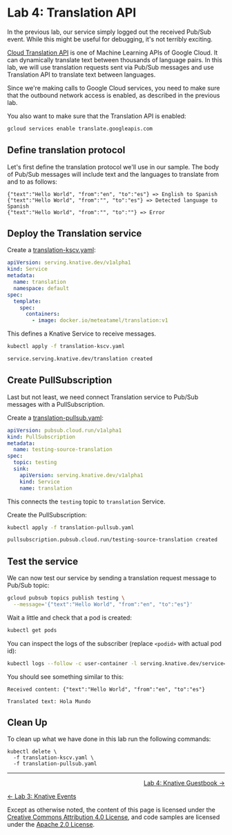 # Lab 4: Translation API

In the previous lab, our service simply logged out the received Pub/Sub event.
While this might be useful for debugging, it's not terribly exciting.

[Cloud Translation API][gcp-translate] is one of Machine Learning APIs of Google
Cloud. It can dynamically translate text between thousands of language pairs. In
this lab, we will use translation requests sent via Pub/Sub messages and use
Translation API to translate text between languages.

[gcp-translate]: https://cloud.google.com/translate/docs/

Since we're making calls to Google Cloud services, you need to make sure that
the outbound network access is enabled, as described in the previous lab.

You also want to make sure that the Translation API is enabled:

```bash
gcloud services enable translate.googleapis.com
```

## Define translation protocol

Let's first define the translation protocol we'll use in our sample. The body of
Pub/Sub messages will include text and the languages to translate from and to as
follows:

```text
{"text":"Hello World", "from":"en", "to":"es"} => English to Spanish
{"text":"Hello World", "from":"", "to":"es"} => Detected language to Spanish
{"text":"Hello World", "from":"", "to":""} => Error
```

## Deploy the Translation service

Create a [translation-kscv.yaml](./translation-kscv.yaml):

```yaml
apiVersion: serving.knative.dev/v1alpha1
kind: Service
metadata:
  name: translation
  namespace: default
spec:
  template:
    spec:
      containers:
        - image: docker.io/meteatamel/translation:v1
```

This defines a Knative Service to receive messages.

```bash
kubectl apply -f translation-kscv.yaml

service.serving.knative.dev/translation created
```

## Create PullSubscription

Last but not least, we need connect Translation service to Pub/Sub messages with
a PullSubscription.

Create a [translation-pullsub.yaml](./translation-pullsub.yaml):

```yaml
apiVersion: pubsub.cloud.run/v1alpha1
kind: PullSubscription
metadata:
  name: testing-source-translation
spec:
  topic: testing
  sink:
    apiVersion: serving.knative.dev/v1alpha1
    kind: Service
    name: translation
```

This connects the `testing` topic to `translation` Service.

Create the PullSubscription:

```bash
kubectl apply -f translation-pullsub.yaml

pullsubscription.pubsub.cloud.run/testing-source-translation created
```

## Test the service

We can now test our service by sending a translation request message to Pub/Sub
topic:

```bash
gcloud pubsub topics publish testing \
  --message='{"text":"Hello World", "from":"en", "to":"es"}'
```

Wait a little and check that a pod is created:

```bash
kubectl get pods
```

You can inspect the logs of the subscriber (replace `<podid>` with actual pod id):

```bash
kubectl logs --follow -c user-container -l serving.knative.dev/service=translation
```

You should see something similar to this:

```text
Received content: {"text":"Hello World", "from":"en", "to":"es"}

Translated text: Hola Mundo
```

## Clean Up

To clean up what we have done in this lab run the following commands:

```
kubectl delete \
  -f translation-kscv.yaml \
  -f translation-pullsub.yaml
```

---

<p align="right"><a href="../4-guestbook">Lab 4: Knative Guestbook →</a></p>
<p align="left"><a href="../3-events">← Lab 3: Knative Events</a></p>

Except as otherwise noted, the content of this page is licensed under the
[Creative Commons Attribution 4.0 License][cc-by], and code samples are licensed
under the [Apache 2.0 License][apache-2-0].

[cc-by]: https://creativecommons.org/licenses/by/4.0/
[apache-2-0]: https://www.apache.org/licenses/LICENSE-2.0
